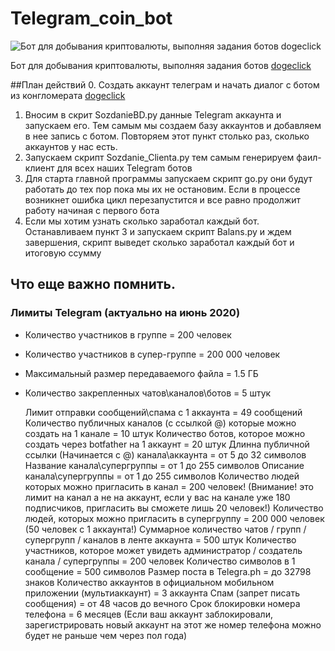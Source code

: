 # Telegram_coin_bot
![Бот для добывания криптовалюты, выполняя задания ботов dogeclick
](cfce13b13a2a.png)

Бот для добывания криптовалюты, выполняя задания ботов [dogeclick](https://dogeclick.com/)

##План действий
0. Создать аккаунт телеграм и начать диалог с ботом из конгломерата [dogeclick](https://dogeclick.com/)
1. Вносим в скрит SozdanieBD.py данные Telegram аккаунта и запускаем его. Тем самым мы создаем базу аккаунтов и добавляем в нее запись с ботом. Повторяем этот пункт столько раз, сколько аккаунтов у нас есть.
2. Запускаем скрипт Sozdanie_Clienta.py тем самым генерируем фаил-клиент для всех наших Telegram ботов
3. Для старта главной программы запускаем скрипт go.py они будут работать до тех пор пока мы их не остановим. Если в процессе возникнет ошибка цикл перезапустится и все равно продолжит работу начиная с первого бота
4. Если мы хотим узнать сколько заработал каждый бот. Останавливаем пункт 3 и запускаем скрипт Balans.py и ждем завершения, скрипт выведет сколько заработал каждый бот и итоговую ссумму

## Что еще важно помнить.
### Лимиты Telegram (актуально на июнь 2020)

* Количество участников в группе = 200 человек

* Количество участников в супер-группе = 200 000 человек

* Максимальный размер передаваемого файла = 1.5 ГБ

* Количество закрепленных чатов\каналов\ботов = 5 штук

    Лимит отправки сообщений\спама с 1 аккаунта = 49 сообщений
    Количество публичных каналов (с ссылкой @) которые можно создать на 1 канале = 10 штук
    Количество ботов, которое можно создать через botfather на 1 аккаунт = 20 штук
    Длинна публичной ссылки (Начинается с @) канала\аккаунта = от 5 до 32 символов
    Название канала\супергруппы = от 1 до 255 символов
    Описание канала\супергруппы = от 1 до 255 символов
    Количество людей которых можно пригласить в канал = 200 человек!
        (Внимание! это лимит на канал а не на аккаунт, если у вас на канале уже 180 подписчиков, пригласить вы сможете лишь 20 человек!)
    Количество людей, которых можно пригласить в супергруппу = 200 000 человек (50 человек с 1 аккаунта!)
    Суммарное количество чатов / групп / супергрупп / каналов в ленте аккаунта = 500 штук
    Количество участников, которое может увидеть администратор / создатель канала / супергруппы = 200 человек
    Количество символов в 1 сообщение = 500 символов
    Размер поста в Telegra.ph = до 32798 знаков
    Количество аккаунтов в официальном мобильном приложении (мультиаккаунт) = 3 аккаунта
    Спам (запрет писать сообщения) = от 48 часов до вечного
    Срок блокировки номера телефона = 6 месяцев
        (Если ваш аккаунт заблокировали, зарегистрировать новый аккаунт на этот же номер телефона можно будет не раньше чем через пол года)
